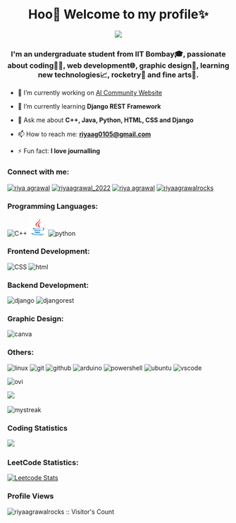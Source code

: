 <h1 align="center">Hoo👻 Welcome to my profile✨</h1>
<p align="center"> <img src="https://capsule-render.vercel.app/api?type=waving&color=10e8f4&height=150&section=header&text=Riya%20Agrawal&animation=fadeIn&fontColor=ffffff&Size=100"/> </p>
<h3 align="center">I'm an undergraduate student from IIT Bombay🎓, passionate about coding👩‍💻, web development🌐, graphic design🌸, learning new technologies📈, rocketry🚀 and fine arts🎨.</h3>

- 🔭 I’m currently working on [AI Community Website](https://github.com/ITC-Web-Team/BlogPostAICommunity)

- 🌱 I’m currently learning **Django REST Framework**

- 💬 Ask me about **C++, Java, Python, HTML, CSS and Django**

- 📫 How to reach me: **riyaag0105@gmail.com**

- ⚡ Fun fact: **I love journalling**

<h3 align="left">Connect with me:</h3>
<p align="left">
<a href="https://www.linkedin.com/in/riya-agrawal-50374628b" target="blank"><img align="center" src="https://raw.githubusercontent.com/rahuldkjain/github-profile-readme-generator/master/src/images/icons/Social/linked-in-alt.svg" alt="riya agrawal" height="30" width="40" /></a>
<a href="https://instagram.com/riyaagrawal_2022" target="blank"><img align="center" src="https://raw.githubusercontent.com/rahuldkjain/github-profile-readme-generator/master/src/images/icons/Social/instagram.svg" alt="riyaagrawal_2022" height="30" width="40" /></a>
<a href="https://www.facebook.com/profile.php?id=100052806784525" target="blank"><img align="center" src="https://raw.githubusercontent.com/rahuldkjain/github-profile-readme-generator/master/src/images/icons/Social/facebook.svg" alt="riya agrawal" height="30" width="40" /></a>
<a href="https://kaggle.com/riyaagrawalrocks" target="blank"><img align="center" src="https://raw.githubusercontent.com/rahuldkjain/github-profile-readme-generator/master/src/images/icons/Social/kaggle.svg" alt="riyaagrawalrocks" height="30" width="40" /></a>
<!--      <a href="https://www.hackerrank.com/@riyaag0105" target="blank"><img align="center" src="https://raw.githubusercontent.com/rahuldkjain/github-profile-readme-generator/master/src/images/icons/Social/hackerrank.svg" alt="@riyaag0105" height="30" width="40" /></a>
<a href="https://www.codechef.com/users/riyaag0105" target="blank"><img align="center" src="https://i.pinimg.com/originals/ef/3c/3f/ef3c3fd973ce6890b32d27be7a050b62.png" alt="riyaag0105" height="45" width="60" /></a>     -->
    
</p>

<h3 align="left">Programming Languages:</h3>
<p align="left">
<img src="https://cdn.jsdelivr.net/gh/devicons/devicon@latest/icons/cplusplus/cplusplus-original.svg" alt="C++" width="40" height="40"/>
<img src="https://raw.githubusercontent.com/devicons/devicon/master/icons/java/java-original.svg" alt="java" width="40" height="40"/> 
<img src="https://cdn.jsdelivr.net/gh/devicons/devicon@latest/icons/python/python-original.svg" 
 alt="python" height="40" width="40" />
</p>
<h3 align="left">Frontend Development:</h3>  
<p align="left">
<img src="https://cdn.jsdelivr.net/gh/devicons/devicon@latest/icons/css3/css3-original.svg" alt="CSS" height="40" width="40" />
<img src="https://cdn.jsdelivr.net/gh/devicons/devicon@latest/icons/html5/html5-original.svg" 
  alt="html" height="40" width="40"/>
</p>
<h3 align="left">Backend Development:</h3>  
<p align="left">
<img src="https://cdn.jsdelivr.net/gh/devicons/devicon@latest/icons/django/django-plain.svg" 
   alt="django" height="40" width="40"/>
<img src="https://cdn.jsdelivr.net/gh/devicons/devicon@latest/icons/djangorest/djangorest-original.svg" alt="djangorest" height="40" width="50"/>
          
</p>
<!--    <h3 align="left">AI/ML:</h3> 
<p align="left">
<img src="https://cdn.jsdelivr.net/gh/devicons/devicon@latest/icons/tensorflow/tensorflow-original.svg" alt="tensorflow" height="40" width="40"/>
</p>     -->
<h3 align="left">Graphic Design:</h3> 
<p align="left">
<!--    <img src="https://cdn.jsdelivr.net/gh/devicons/devicon@latest/icons/illustrator/illustrator-plain.svg" alt="adobe illustrator" height="40" width="40"/>
<img src="https://cdn.jsdelivr.net/gh/devicons/devicon@latest/icons/photoshop/photoshop-original.svg" alt="adobe photoshop" height="40" width="40"/>   -->
<img src="https://cdn.jsdelivr.net/gh/devicons/devicon@latest/icons/canva/canva-original.svg" alt="canva" height="40" width="40" />
</p>
<h3 align="left">Others:</h3> 
<p align="left">
<img src="https://cdn.jsdelivr.net/gh/devicons/devicon@latest/icons/linux/linux-original.svg" alt="linux" height="40" width="40"/>
<img src="https://cdn.jsdelivr.net/gh/devicons/devicon@latest/icons/git/git-original.svg" alt="git" height="40" width="40" />
<img src="https://cdn.jsdelivr.net/gh/devicons/devicon@latest/icons/github/github-original.svg" alt="github" height="40" width="40" />
<img src="https://cdn.jsdelivr.net/gh/devicons/devicon@latest/icons/arduino/arduino-original.svg" alt="arduino" height="40" width="40"/>
<!--  <img src="https://cdn.jsdelivr.net/gh/devicons/devicon@latest/icons/anaconda/anaconda-original.svg" alt="anaconda" height="40" width="40" />   
<img src="https://cdn.jsdelivr.net/gh/devicons/devicon@latest/icons/pycharm/pycharm-original.svg" alt="pycharm" height="40" width="40"/>
<img src="https://cdn.jsdelivr.net/gh/devicons/devicon@latest/icons/jupyter/jupyter-original.svg" alt="jupyter" height="40" width="40"/>
<img src="https://cdn.jsdelivr.net/gh/devicons/devicon@latest/icons/numpy/numpy-original.svg" alt="numpy" height="40" width="40"/>
<img src="https://cdn.jsdelivr.net/gh/devicons/devicon@latest/icons/pandas/pandas-original.svg" alt="pandas" height="40" width="40" />    -->
<img src="https://cdn.jsdelivr.net/gh/devicons/devicon@latest/icons/powershell/powershell-original.svg" alt="powershell" height="40" width="40"/>
<img src="https://cdn.jsdelivr.net/gh/devicons/devicon@latest/icons/ubuntu/ubuntu-original.svg" alt="ubuntu" height="40" width="40"/>
<img src="https://cdn.jsdelivr.net/gh/devicons/devicon@latest/icons/vscode/vscode-original.svg" alt="vscode" height="40" width="40"/>
<!--  <img src="https://cdn.jsdelivr.net/gh/devicons/devicon@latest/icons/postman/postman-original.svg" alt="postman" height="40" width="40"/>     -->
          
          
</p>

<p><img src="https://github-readme-stats.vercel.app/api/top-langs?username=riyaagrawalrocks&show_icons=true&locale=en&layout=compact&theme=tokyonight" alt="ovi" /></p>

<p><picture>
  <source
    srcset="https://github-readme-stats.vercel.app/api?username=riyaagrawalrocks&show_icons=true&theme=tokyonight"
    media="(prefers-color-scheme: dark)"
  />
  <img src="https://github-readme-stats.vercel.app/api?username=riyaagrawalrocks&show_icons=true" />
</picture></p>

<p><img src="https://github-readme-streak-stats.herokuapp.com/?user=riyaagrawalrocks&theme=tokyonight" alt="mystreak"/></p>

<h3 align="left">Coding Statistics</h3>
<a href="https://wakatime.com"><img src="https://wakatime.com/share/@39cfbffc-5ac7-42df-b6a7-6305e86d423e/cb02cee5-82ae-4d29-9d78-fc3ea3ee0ae0.png" /></a>

<h3 align="left">LeetCode Statistics:</h3>
<a href="https://leetcode.com/RiyaAgrawalRocks"><img src="https://leetcard.jacoblin.cool/RiyaAgrawalRocks?theme=dark&ext=heatmap&cache=60" alt="Leetcode Stats"></a>

<h3 align="left">Profile Views</h3>
<p><img src="https://profile-counter.glitch.me/{riyaagrawalrocks}/count.svg" alt="riyaagrawalrocks :: Visitor's Count" /></p>

<!--
**RiyaAgrawalRocks/RiyaAgrawalRocks** is a ✨ _special_ ✨ repository because its `README.md` (this file) appears on your GitHub profile.

Here are some ideas to get you started:

- 🔭 I’m currently working on ...
- 🌱 I’m currently learning ...
- 👯 I’m looking to collaborate on ...
- 🤔 I’m looking for help with ...
- 💬 Ask me about ...
- 📫 How to reach me: ...
- 😄 Pronouns: ...
- ⚡ Fun fact: ...
-->
